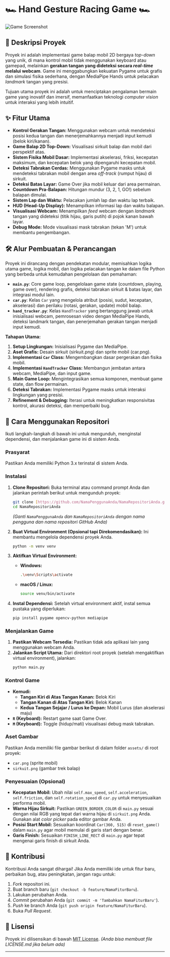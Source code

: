 # 🏎️ Hand Gesture Racing Game 🏎️

![Game Screenshot](https://github.com/ahnafyura/Car_Game_with_handGesture/images/car.png)

## 📄 Deskripsi Proyek

Proyek ini adalah implementasi game balap mobil 2D bergaya *top-down* yang unik, di mana kontrol mobil tidak menggunakan keyboard atau gamepad, melainkan **gerakan tangan yang dideteksi secara *real-time* melalui webcam**. Game ini menggabungkan kekuatan Pygame untuk grafis dan simulasi fisika sederhana, dengan MediaPipe Hands untuk pelacakan *landmark* tangan yang presisi.

Tujuan utama proyek ini adalah untuk menciptakan pengalaman bermain game yang inovatif dan imersif, memanfaatkan teknologi *computer vision* untuk interaksi yang lebih intuitif.

## ✨ Fitur Utama

* **Kontrol Gerakan Tangan:** Menggunakan webcam untuk mendeteksi posisi kedua tangan dan menerjemahkannya menjadi input kemudi (belok kiri/kanan).
* **Game Balap 2D Top-Down:** Visualisasi sirkuit balap dan mobil dari perspektif atas.
* **Sistem Fisika Mobil Dasar:** Implementasi akselerasi, friksi, kecepatan maksimum, dan kecepatan belok yang dipengaruhi kecepatan mobil.
* **Deteksi Tabrakan Cerdas:** Menggunakan Pygame masks untuk mendeteksi tabrakan mobil dengan area *off-track* (rumput hijau) di sirkuit.
* **Deteksi Batas Layar:** Game Over jika mobil keluar dari area permainan.
* **Countdown Pra-Balapan:** Hitungan mundur (3, 2, 1, GO!) sebelum balapan dimulai.
* **Sistem Lap dan Waktu:** Pelacakan jumlah lap dan waktu lap terbaik.
* **HUD (Head-Up Display):** Menampilkan informasi lap dan waktu balapan.
* **Visualisasi Webcam:** Menampilkan *feed* webcam dengan *landmark* tangan yang dideteksi (titik hijau, garis putih) di pojok kanan bawah layar.
* **Debug Mode:** Mode visualisasi mask tabrakan (tekan 'M') untuk membantu pengembangan.

## 🛠️ Alur Pembuatan & Perancangan

Proyek ini dirancang dengan pendekatan modular, memisahkan logika utama game, logika mobil, dan logika pelacakan tangan ke dalam file Python yang berbeda untuk kemudahan pengelolaan dan pemahaman:

* **`main.py`**: Core game loop, pengelolaan game state (countdown, playing, game over), rendering grafis, deteksi tabrakan sirkuit & batas layar, dan integrasi modul lain.
* **`car.py`**: Kelas `Car` yang mengelola atribut (posisi, sudut, kecepatan, akselerasi) dan perilaku (rotasi, gerakan, update) mobil balap.
* **`hand_tracker.py`**: Kelas `HandTracker` yang bertanggung jawab untuk inisialisasi webcam, pemrosesan video dengan MediaPipe Hands, deteksi landmark tangan, dan penerjemahan gerakan tangan menjadi input kemudi.

**Tahapan Utama:**

1.  **Setup Lingkungan:** Inisialisasi Pygame dan MediaPipe.
2.  **Aset Grafis:** Desain sirkuit (sirkuit.png) dan sprite mobil (car.png).
3.  **Implementasi `Car` Class:** Mengembangkan dasar pergerakan dan fisika mobil.
4.  **Implementasi `HandTracker` Class:** Membangun jembatan antara webcam, MediaPipe, dan input game.
5.  **Main Game Loop:** Mengintegrasikan semua komponen, membuat game state, dan flow permainan.
6.  **Deteksi Tabrakan:** Implementasi Pygame masks untuk interaksi lingkungan yang presisi.
7.  **Refinement & Debugging:** Iterasi untuk meningkatkan responsivitas kontrol, akurasi deteksi, dan memperbaiki bug.

## 🚀 Cara Menggunakan Repositori

Ikuti langkah-langkah di bawah ini untuk mengunduh, menginstal dependensi, dan menjalankan game ini di sistem Anda.

### Prasyarat

Pastikan Anda memiliki Python 3.x terinstal di sistem Anda.

### Instalasi

1.  **Clone Repositori:**
    Buka terminal atau command prompt Anda dan jalankan perintah berikut untuk mengunduh proyek:
    ```bash
    git clone [https://github.com/NamaPenggunaAnda/NamaRepositoriAnda.git](https://github.com/NamaPenggunaAnda/NamaRepositoriAnda.git)
    cd NamaRepositoriAnda
    ```
    *(Ganti `NamaPenggunaAnda` dan `NamaRepositoriAnda` dengan nama pengguna dan nama repositori GitHub Anda)*

2.  **Buat Virtual Environment (Opsional tapi Direkomendasikan):**
    Ini membantu mengelola dependensi proyek Anda.
    ```bash
    python -m venv venv
    ```

3.  **Aktifkan Virtual Environment:**
    * **Windows:**
        ```bash
        .\venv\Scripts\activate
        ```
    * **macOS / Linux:**
        ```bash
        source venv/bin/activate
        ```

4.  **Instal Dependensi:**
    Setelah virtual environment aktif, instal semua pustaka yang diperlukan:
    ```bash
    pip install pygame opencv-python mediapipe
    ```

### Menjalankan Game

1.  **Pastikan Webcam Tersedia:** Pastikan tidak ada aplikasi lain yang menggunakan webcam Anda.
2.  **Jalankan Script Utama:**
    Dari direktori root proyek (setelah mengaktifkan virtual environment), jalankan:
    ```bash
    python main.py
    ```

### Kontrol Game

* **Kemudi:**
    * **Tangan Kiri di Atas Tangan Kanan:** Belok Kiri
    * **Tangan Kanan di Atas Tangan Kiri:** Belok Kanan
    * **Kedua Tangan Sejajar / Lurus ke Depan:** Mobil Lurus (dan akselerasi maju)
* **`R` (Keyboard):** Restart game saat Game Over.
* **`M` (Keyboard):** Toggle (hidup/mati) visualisasi debug mask tabrakan.

### Aset Gambar

Pastikan Anda memiliki file gambar berikut di dalam folder `assets/` di root proyek:
* `car.png` (sprite mobil)
* `sirkuit.png` (gambar trek balap)

### Penyesuaian (Opsional)

* **Kecepatan Mobil:** Ubah nilai `self.max_speed`, `self.acceleration`, `self.friction`, dan `self.rotation_speed` di `car.py` untuk menyesuaikan performa mobil.
* **Warna Hijau Sirkuit:** Pastikan `GREEN_BORDER_COLOR` di `main.py` sesuai dengan nilai RGB yang tepat dari warna hijau di `sirkuit.png` Anda. Gunakan alat *color picker* pada editor gambar Anda.
* **Posisi Start Mobil:** Sesuaikan koordinat `Car(360, 515)` di `reset_game()` dalam `main.py` agar mobil memulai di garis start dengan benar.
* **Garis Finish:** Sesuaikan `FINISH_LINE_RECT` di `main.py` agar tepat mengenai garis finish di sirkuit Anda.

## 🤝 Kontribusi

Kontribusi Anda sangat dihargai! Jika Anda memiliki ide untuk fitur baru, perbaikan bug, atau peningkatan, jangan ragu untuk:

1.  *Fork* repositori ini.
2.  Buat branch baru (`git checkout -b feature/NamaFiturBaru`).
3.  Lakukan perubahan Anda.
4.  *Commit* perubahan Anda (`git commit -m 'Tambahkan NamaFiturBaru'`).
5.  *Push* ke branch Anda (`git push origin feature/NamaFiturBaru`).
6.  Buka *Pull Request*.

## 📄 Lisensi

Proyek ini dilisensikan di bawah [MIT License](LICENSE). *(Anda bisa membuat file LICENSE.md jika belum ada)*

---
